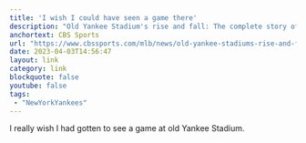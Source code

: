 ```yaml
---
title: 'I wish I could have seen a game there'
description: "Old Yankee Stadium's rise and fall: The complete story of 'The House that Ruth Built' 100 years after opening."
anchortext: CBS Sports
url: "https://www.cbssports.com/mlb/news/old-yankee-stadiums-rise-and-fall-the-complete-story-of-the-house-that-ruth-built-100-years-after-opening/"
date: 2023-04-03T14:56:47
layout: link
category: link
blockquote: false
youtube: false
tags:
 - "NewYorkYankees"
---
```


I really wish I had gotten to see a game at old Yankee Stadium.